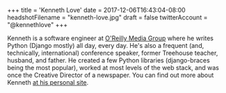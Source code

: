 +++
title = 'Kenneth Love'
date = 2017-12-06T16:43:04-08:00
headshotFilename = "kenneth-love.jpg"
draft = false
twitterAccount = "@kennethlove"
+++

Kenneth is a software engineer at [O'Reilly Media Group](https://oreilly.com) where he writes Python (Django mostly) all day, every day. He's also a frequent (and, technically, international) conference speaker, former Treehouse teacher, husband, and father. He created a few Python libraries (django-braces being the most popular), worked at most levels of the web stack, and was once the Creative Director of a newspaper. You can find out more about Kenneth [at his personal site](https://thekennethlove.com).

